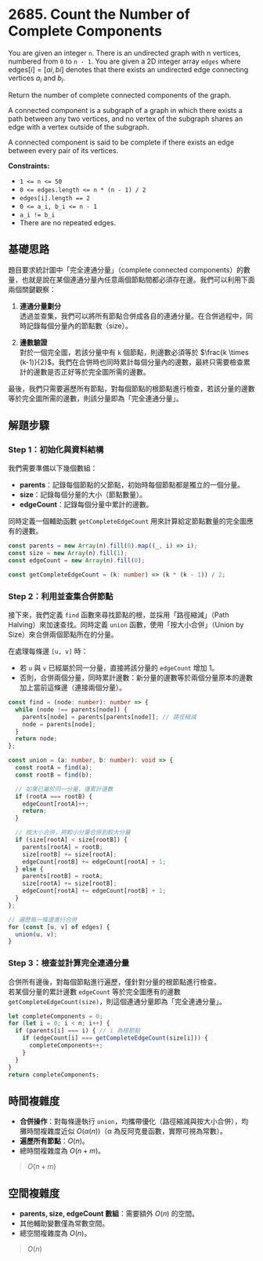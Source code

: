 # 2685. Count the Number of Complete Components

You are given an integer `n`. 
There is an undirected graph with n vertices, numbered from `0` to `n - 1`. 
You are given a 2D integer array `edges` where $\text{edges}[i] = [ai, bi]$ denotes that 
there exists an undirected edge connecting vertices $a_i$ and $b_i$.

Return the number of complete connected components of the graph.

A connected component is a subgraph of a graph in which there exists a path between any two vertices, 
and no vertex of the subgraph shares an edge with a vertex outside of the subgraph.

A connected component is said to be complete if there exists an edge between every pair of its vertices.

**Constraints:**

- `1 <= n <= 50`
- `0 <= edges.length <= n * (n - 1) / 2`
- `edges[i].length == 2`
- `0 <= a_i, b_i <= n - 1`
- `a_i != b_i`
- There are no repeated edges.

## 基礎思路

題目要求統計圖中「完全連通分量」（complete connected components）的數量，也就是說在某個連通分量內任意兩個節點間都必須存在邊。我們可以利用下面兩個關鍵觀察：

1. **連通分量劃分**  
   透過並查集，我們可以將所有節點合併成各自的連通分量。在合併過程中，同時記錄每個分量內的節點數（size）。

2. **邊數驗證**  
   對於一個完全圖，若該分量中有 `k` 個節點，則邊數必須等於 $\frac{k \times (k-1)}{2}$。我們在合併時也同時累計每個分量內的邊數，最終只需要檢查累計的邊數是否正好等於完全圖所需的邊數。

最後，我們只需要遍歷所有節點，對每個節點的根節點進行檢查，若該分量的邊數等於完全圖所需的邊數，則該分量即為「完全連通分量」。

## 解題步驟

### Step 1：初始化與資料結構

我們需要準備以下幾個數組：
- **parents**：記錄每個節點的父節點，初始時每個節點都是獨立的一個分量。
- **size**：記錄每個分量的大小（節點數量）。
- **edgeCount**：記錄每個分量中累計的邊數。

同時定義一個輔助函數 `getCompleteEdgeCount` 用來計算給定節點數量的完全圖應有的邊數。

```typescript
const parents = new Array(n).fill(0).map((_, i) => i);
const size = new Array(n).fill(1);
const edgeCount = new Array(n).fill(0);

const getCompleteEdgeCount = (k: number) => (k * (k - 1)) / 2;
```

### Step 2：利用並查集合併節點

接下來，我們定義 `find` 函數來尋找節點的根，並採用「路徑縮減」（Path Halving）來加速查找。同時定義 `union` 函數，使用「按大小合併」（Union by Size）來合併兩個節點所在的分量。

在處理每條邊 `[u, v]` 時：
- 若 `u` 與 `v` 已經屬於同一分量，直接將該分量的 `edgeCount` 增加 1。
- 否則，合併兩個分量，同時累計邊數：新分量的邊數等於兩個分量原本的邊數加上當前這條邊（連接兩個分量）。

```typescript
const find = (node: number): number => {
  while (node !== parents[node]) {
    parents[node] = parents[parents[node]]; // 路徑縮減
    node = parents[node];
  }
  return node;
};

const union = (a: number, b: number): void => {
  const rootA = find(a);
  const rootB = find(b);

  // 如果已屬於同一分量，僅累計邊數
  if (rootA === rootB) {
    edgeCount[rootA]++;
    return;
  }

  // 按大小合併，將較小分量合併到較大分量
  if (size[rootA] < size[rootB]) {
    parents[rootA] = rootB;
    size[rootB] += size[rootA];
    edgeCount[rootB] += edgeCount[rootA] + 1;
  } else {
    parents[rootB] = rootA;
    size[rootA] += size[rootB];
    edgeCount[rootA] += edgeCount[rootB] + 1;
  }
};

// 遍歷每一條邊進行合併
for (const [u, v] of edges) {
  union(u, v);
}
```

### Step 3：檢查並計算完全連通分量

合併所有邊後，對每個節點進行遍歷，僅針對分量的根節點進行檢查。  
若某個分量的累計邊數 `edgeCount` 等於完全圖應有的邊數 `getCompleteEdgeCount(size)`，則這個連通分量即為「完全連通分量」。

```typescript
let completeComponents = 0;
for (let i = 0; i < n; i++) {
  if (parents[i] === i) { // i 為根節點
    if (edgeCount[i] === getCompleteEdgeCount(size[i])) {
      completeComponents++;
    }
  }
}
return completeComponents;
```

## 時間複雜度

- **合併操作**：對每條邊執行 `union`，均攜帶優化（路徑縮減與按大小合併），均攤時間複雜度近似 $O(α(n))$（α 為反阿克曼函數，實際可視為常數）。
- **遍歷所有節點**：$O(n)$。
- 總時間複雜度為 $O(n + m)$。

> $O(n + m)$

## 空間複雜度

- **parents, size, edgeCount 數組**：需要額外 $O(n)$ 的空間。
- 其他輔助變數僅為常數空間。
- 總空間複雜度為 $O(n)$。

> $O(n)$
